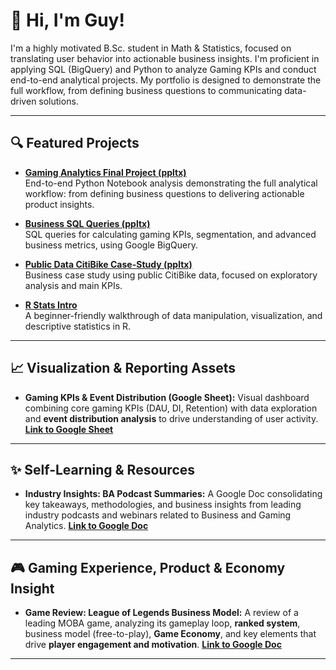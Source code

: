# 👋 Hi, I'm Guy!

I'm a highly motivated B.Sc. student in Math & Statistics, focused on translating user behavior into actionable business insights. I'm proficient in applying SQL (BigQuery) and Python to analyze Gaming KPIs and conduct end-to-end analytical projects. My portfolio is designed to demonstrate the full workflow, from defining business questions to communicating data-driven solutions.

---

## 🔍 Featured Projects

- [**Gaming Analytics Final Project (ppltx)**](https://github.com/guymor0/Gaming-Analytics-Final-Project.git)  
  End-to-end Python Notebook analysis demonstrating the full analytical workflow: from defining business questions to delivering actionable product insights.

- [**Business SQL Queries (ppltx)**](https://github.com/guymor0/PPLTX-Business-SQL-Queries.git)  
  SQL queries for calculating gaming KPIs, segmentation, and advanced business metrics, using Google BigQuery.

- [**Public Data CitiBike Case-Study (ppltx)**](https://github.com/guymor0/Public-Data-CitiBike-Case-Study.git)  
  Business case study using public CitiBike data, focused on exploratory analysis and main KPIs. 

- [**R Stats Intro**](https://github.com/guymor0/R_stats_intro)  
  A beginner-friendly walkthrough of data manipulation, visualization, and descriptive statistics in R.

---

## 📈 Visualization & Reporting Assets

* **Gaming KPIs & Event Distribution (Google Sheet):** Visual dashboard combining core gaming KPIs (DAU, DI, Retention) with data exploration and **event distribution analysis** to drive understanding of user activity.
[**Link to Google Sheet**](https://docs.google.com/spreadsheets/d/1zodQFiQohWiwZWGK7tg9bzmgi-Hov32Y4y0bS7Gas4U/edit?usp=sharing)

---

## ✨ Self-Learning & Resources

* **Industry Insights: BA Podcast Summaries:** A Google Doc consolidating key takeaways, methodologies, and business insights from leading industry podcasts and webinars related to Business and Gaming Analytics. [**Link to Google Doc**](https://docs.google.com/document/d/1NbtwVBaXxanRYc-EfT_I7Z5gRdWWCLfrKdX3YzB0N8Y/edit?usp=sharing)

---

## 🎮 Gaming Experience, Product & Economy Insight

* **Game Review: League of Legends Business Model:** A review of a leading MOBA game, analyzing its gameplay loop, **ranked system**, business model (free-to-play), **Game Economy**, and key elements that drive **player engagement and motivation**.
[**Link to Google Doc**](https://docs.google.com/document/d/1im-F5I00qV0iYU6rGlH1_mGMooFM_xWE/edit?usp=sharing&ouid=109864588023758959563&rtpof=true&sd=true)

---

